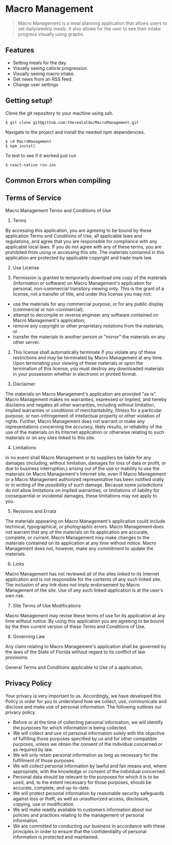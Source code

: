 # Macro Management

> Macro Management is a meal planning application that allows users to set daily/weekly meals. It
> also allows for the user to see their intake progress visually using graphs.  

## Features
* Setting meals for the day.
* Visually seeing calorie progression.
* Visually seeing macro intake.
* Get news from an RSS feed.
* Change user settings

## Getting setup!

Clone the git repository to your machine using ssh.
```
$ git clone git@github.com:therealaldo/MacroManagement.git
```

Navigate to the project and install the needed npm dependencies.
```
$ cd MacroManagement
$ npm install
```

To test to see if it worked just run

```
$ react-native run-ios
```

## Common Errors when compiling


## Terms of Service

Macro Management Terms and Conditions of Use

1. Terms

By accessing this application, you are agreeing to be bound by these application Terms and Conditions of Use, all applicable laws and regulations, and agree that you are responsible for compliance with any applicable local laws. If you do not agree with any of these terms, you are prohibited from using or accessing this site. The materials contained in this application are protected by applicable copyright and trade mark law.

2. Use License

1. Permission is granted to temporarily download one copy of the materials (information or software) on Macro Management's application for personal, non-commercial transitory viewing only. This is the grant of a license, not a transfer of title, and under this license you may not:
* use the materials for any commercial purpose, or for any public display (commercial or non-commercial);
* attempt to decompile or reverse engineer any software contained on Macro Management's application;
* remove any copyright or other proprietary notations from the materials; or
* transfer the materials to another person or "mirror" the materials on any other server.
2. This license shall automatically terminate if you violate any of these restrictions and may be terminated by Macro Management at any time. Upon terminating your viewing of these materials or upon the termination of this license, you must destroy any downloaded materials in your possession whether in electronic or printed format.

3. Disclaimer

The materials on Macro Management's application are provided "as is". Macro Management makes no warranties, expressed or implied, and hereby disclaims and negates all other warranties, including without limitation, implied warranties or conditions of merchantability, fitness for a particular purpose, or non-infringement of intellectual property or other violation of rights. Further, Macro Management does not warrant or make any representations concerning the accuracy, likely results, or reliability of the use of the materials on its Internet application or otherwise relating to such materials or on any sites linked to this site.

4. Limitations

In no event shall Macro Management or its suppliers be liable for any damages (including, without limitation, damages for loss of data or profit, or due to business interruption,) arising out of the use or inability to use the materials on Macro Management's Internet site, even if Macro Management or a Macro Management authorized representative has been notified orally or in writing of the possibility of such damage. Because some jurisdictions do not allow limitations on implied warranties, or limitations of liability for consequential or incidental damages, these limitations may not apply to you.

5. Revisions and Errata

The materials appearing on Macro Management's application could include technical, typographical, or photographic errors. Macro Management does not warrant that any of the materials on its application are accurate, complete, or current. Macro Management may make changes to the materials contained on its application at any time without notice. Macro Management does not, however, make any commitment to update the materials.

6. Links

Macro Management has not reviewed all of the sites linked to its Internet application and is not responsible for the contents of any such linked site. The inclusion of any link does not imply endorsement by Macro Management of the site. Use of any such linked application is at the user's own risk.

7. Site Terms of Use Modifications

Macro Management may revise these terms of use for its application at any time without notice. By using this application you are agreeing to be bound by the then current version of these Terms and Conditions of Use.

8. Governing Law

Any claim relating to Macro Management's application shall be governed by the laws of the State of Florida without regard to its conflict of law provisions.

General Terms and Conditions applicable to Use of a application.

## Privacy Policy

Your privacy is very important to us. Accordingly, we have developed this Policy in order for you to understand how we collect, use, communicate and disclose and make use of personal information. The following outlines our privacy policy.

* Before or at the time of collecting personal information, we will identify the purposes for which information is being collected.
* We will collect and use of personal information solely with the objective of fulfilling those purposes specified by us and for other compatible purposes, unless we obtain the consent of the individual concerned or as required by law.
* We will only retain personal information as long as necessary for the fulfillment of those purposes.
* We will collect personal information by lawful and fair means and, where appropriate, with the knowledge or consent of the individual concerned.
* Personal data should be relevant to the purposes for which it is to be used, and, to the extent necessary for those purposes, should be accurate, complete, and up-to-date.
* We will protect personal information by reasonable security safeguards against loss or theft, as well as unauthorized access, disclosure, copying, use or modification.
* We will make readily available to customers information about our policies and practices relating to the management of personal information.
* We are committed to conducting our business in accordance with these principles in order to ensure that the confidentiality of personal information is protected and maintained.
